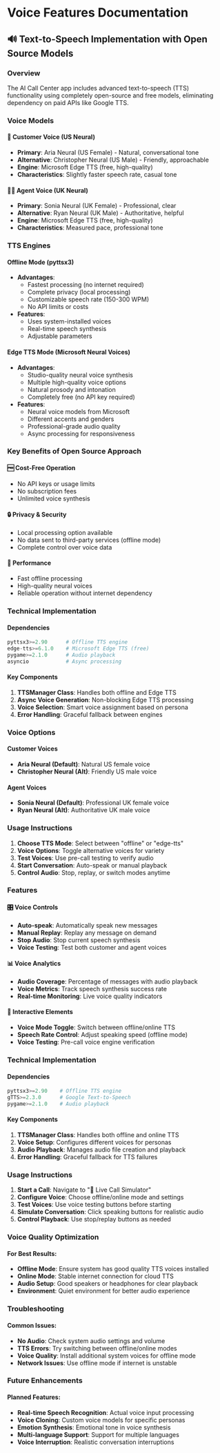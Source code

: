 # Voice Features Documentation

## 🔊 Text-to-Speech Implementation with Open Source Models

### Overview
The AI Call Center app includes advanced text-to-speech (TTS) functionality using completely open-source and free models, eliminating dependency on paid APIs like Google TTS.

### Voice Models

#### 👤 Customer Voice (US Neural)
- **Primary**: Aria Neural (US Female) - Natural, conversational tone
- **Alternative**: Christopher Neural (US Male) - Friendly, approachable
- **Engine**: Microsoft Edge TTS (free, high-quality)
- **Characteristics**: Slightly faster speech rate, casual tone

#### 👨‍💼 Agent Voice (UK Neural)
- **Primary**: Sonia Neural (UK Female) - Professional, clear
- **Alternative**: Ryan Neural (UK Male) - Authoritative, helpful
- **Engine**: Microsoft Edge TTS (free, high-quality)
- **Characteristics**: Measured pace, professional tone

### TTS Engines

#### Offline Mode (pyttsx3)
- **Advantages**: 
  - Fastest processing (no internet required)
  - Complete privacy (local processing)
  - Customizable speech rate (150-300 WPM)
  - No API limits or costs
- **Features**:
  - Uses system-installed voices
  - Real-time speech synthesis
  - Adjustable parameters

#### Edge TTS Mode (Microsoft Neural Voices)
- **Advantages**:
  - Studio-quality neural voice synthesis
  - Multiple high-quality voice options
  - Natural prosody and intonation
  - Completely free (no API key required)
- **Features**:
  - Neural voice models from Microsoft
  - Different accents and genders
  - Professional-grade audio quality
  - Async processing for responsiveness

### Key Benefits of Open Source Approach

#### 🆓 Cost-Free Operation
- No API keys or usage limits
- No subscription fees
- Unlimited voice synthesis

#### 🔒 Privacy & Security
- Local processing option available
- No data sent to third-party services (offline mode)
- Complete control over voice data

#### 🚀 Performance
- Fast offline processing
- High-quality neural voices
- Reliable operation without internet dependency

### Technical Implementation

#### Dependencies
```python
pyttsx3>=2.90      # Offline TTS engine
edge-tts>=6.1.0    # Microsoft Edge TTS (free)
pygame>=2.1.0      # Audio playback
asyncio            # Async processing
```

#### Key Components
1. **TTSManager Class**: Handles both offline and Edge TTS
2. **Async Voice Generation**: Non-blocking Edge TTS processing
3. **Voice Selection**: Smart voice assignment based on persona
4. **Error Handling**: Graceful fallback between engines

### Voice Options

#### Customer Voices
- **Aria Neural (Default)**: Natural US female voice
- **Christopher Neural (Alt)**: Friendly US male voice

#### Agent Voices  
- **Sonia Neural (Default)**: Professional UK female voice
- **Ryan Neural (Alt)**: Authoritative UK male voice

### Usage Instructions

1. **Choose TTS Mode**: Select between "offline" or "edge-tts"
2. **Voice Options**: Toggle alternative voices for variety
3. **Test Voices**: Use pre-call testing to verify audio
4. **Start Conversation**: Auto-speak or manual playback
5. **Control Audio**: Stop, replay, or switch modes anytime

### Features

#### 🎛️ Voice Controls
- **Auto-speak**: Automatically speak new messages
- **Manual Replay**: Replay any message on demand
- **Stop Audio**: Stop current speech synthesis
- **Voice Testing**: Test both customer and agent voices

#### 📊 Voice Analytics
- **Audio Coverage**: Percentage of messages with audio playback
- **Voice Metrics**: Track speech synthesis success rate
- **Real-time Monitoring**: Live voice quality indicators

#### 🎪 Interactive Elements
- **Voice Mode Toggle**: Switch between offline/online TTS
- **Speech Rate Control**: Adjust speaking speed (offline mode)
- **Voice Testing**: Pre-call voice engine verification

### Technical Implementation

#### Dependencies
```python
pyttsx3>=2.90    # Offline TTS engine
gTTS>=2.3.0      # Google Text-to-Speech
pygame>=2.1.0    # Audio playback
```

#### Key Components
1. **TTSManager Class**: Handles both offline and online TTS
2. **Voice Setup**: Configures different voices for personas
3. **Audio Playback**: Manages audio file creation and playback
4. **Error Handling**: Graceful fallback for TTS failures

### Usage Instructions

1. **Start a Call**: Navigate to "🎯 Live Call Simulator"
2. **Configure Voice**: Choose offline/online mode and settings
3. **Test Voices**: Use voice testing buttons before starting
4. **Simulate Conversation**: Click speaking buttons for realistic audio
5. **Control Playback**: Use stop/replay buttons as needed

### Voice Quality Optimization

#### For Best Results:
- **Offline Mode**: Ensure system has good quality TTS voices installed
- **Online Mode**: Stable internet connection for cloud TTS
- **Audio Setup**: Good speakers or headphones for clear playback
- **Environment**: Quiet environment for better audio experience

### Troubleshooting

#### Common Issues:
- **No Audio**: Check system audio settings and volume
- **TTS Errors**: Try switching between offline/online modes
- **Voice Quality**: Install additional system voices for offline mode
- **Network Issues**: Use offline mode if internet is unstable

### Future Enhancements

#### Planned Features:
- **Real-time Speech Recognition**: Actual voice input processing
- **Voice Cloning**: Custom voice models for specific personas
- **Emotion Synthesis**: Emotional tone in voice synthesis
- **Multi-language Support**: Support for multiple languages
- **Voice Interruption**: Realistic conversation interruptions
